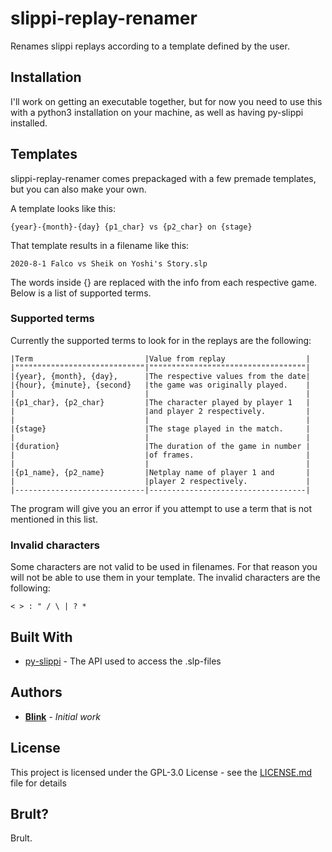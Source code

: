 # slippi-replay-renamer
Renames slippi replays according to a template defined by the user.

## Installation

I'll work on getting an executable together, but for now you need to use this with a python3 installation on your machine, as well as having py-slippi installed.

## Templates

slippi-replay-renamer comes prepackaged with a few premade templates, but you can also make your own.

A template looks like this:
```
{year}-{month}-{day} {p1_char} vs {p2_char} on {stage}
```

That template results in a filename like this:
```
2020-8-1 Falco vs Sheik on Yoshi's Story.slp
```

The words inside {} are replaced with the info from each respective game. Below is a list of supported terms.

### Supported terms

Currently the supported terms to look for in the replays are the following:
```
|Term                         |Value from replay                  |
|"""""""""""""""""""""""""""""|"""""""""""""""""""""""""""""""""""|
|{year}, {month}, {day},      |The respective values from the date|
|{hour}, {minute}, {second}   |the game was originally played.    |
|                             |                                   |
|{p1_char}, {p2_char}         |The character played by player 1   |
|                             |and player 2 respectively.         |
|                             |                                   |
|{stage}                      |The stage played in the match.     |
|                             |                                   |
|{duration}                   |The duration of the game in number |
|                             |of frames.                         |
|                             |                                   |
|{p1_name}, {p2_name}         |Netplay name of player 1 and       |
|                             |player 2 respectively.             |
|-----------------------------|-----------------------------------|
```

The program will give you an error if you attempt to use a term that is not mentioned in this list.

### Invalid characters

Some characters are not valid to be used in filenames. For that reason you will not be able to use them in your template. The invalid characters are the following:
```
< > : " / \ | ? *
```

## Built With

* [py-slippi](https://github.com/hohav/py-slippi) - The API used to access the .slp-files

## Authors

* [**Blink**](https://twitter.com/BlinkSSBM) - *Initial work*

## License

This project is licensed under the GPL-3.0 License - see the [LICENSE.md](LICENSE.md) file for details

## Brult?

Brult.
